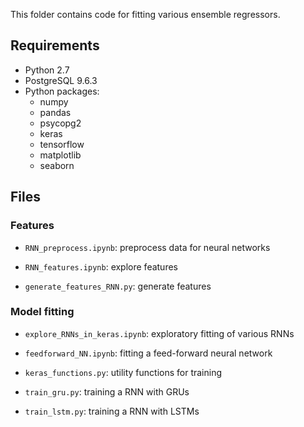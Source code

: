 This folder contains code for fitting various ensemble regressors.

## Requirements
- Python 2.7
- PostgreSQL 9.6.3
- Python packages:
	- numpy
	- pandas
	- psycopg2
	- keras
	- tensorflow
	- matplotlib
	- seaborn
	

## Files

### Features
- ```RNN_preprocess.ipynb```: preprocess data for neural networks

- ```RNN_features.ipynb```: explore features

- ```generate_features_RNN.py```: generate features



### Model fitting

- ```explore_RNNs_in_keras.ipynb```: exploratory fitting of various RNNs

- ```feedforward_NN.ipynb```: fitting a feed-forward neural network

- ```keras_functions.py```: utility functions for training

- ```train_gru.py```: training a RNN with GRUs

- ```train_lstm.py```: training a RNN with LSTMs


